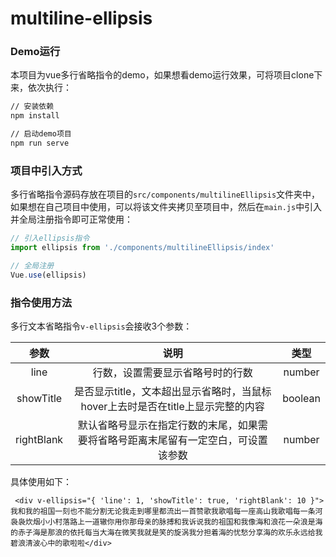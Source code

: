 # multiline-ellipsis

### Demo运行

本项目为vue多行省略指令的demo，如果想看demo运行效果，可将项目clone下来，依次执行：

```bash
// 安装依赖
npm install
```

```bash
// 启动demo项目
npm run serve
```

### 项目中引入方式

多行省略指令源码存放在项目的`src/components/multilineEllipsis`文件夹中，如果想在自己项目中使用，可以将该文件夹拷贝至项目中，然后在`main.js`中引入并全局注册指令即可正常使用：

```js
// 引入ellipsis指令
import ellipsis from './components/multilineEllipsis/index'

// 全局注册
Vue.use(ellipsis)
```

### 指令使用方法

多行文本省略指令`v-ellipsis`会接收3个参数：

| 参数      | 说明            | 类型
|:--------:| :-------------:|:-------------:|
| line     | 行数，设置需要显示省略号时的行数 | number
|showTitle | 是否显示title，文本超出显示省略时，当鼠标hover上去时是否在title上显示完整的内容 | boolean
|rightBlank | 默认省略号显示在指定行数的末尾，如果需要将省略号距离末尾留有一定空白，可设置该参数 | number

具体使用如下：

```vue
 <div v-ellipsis="{ 'line': 1, 'showTitle': true, 'rightBlank': 10 }">我和我的祖国一刻也不能分割无论我走到哪里都流出一首赞歌我歌唱每一座高山我歌唱每一条河袅袅炊烟小小村落路上一道辙你用你那母亲的脉搏和我诉说我的祖国和我像海和浪花一朵浪是海的赤子海是那浪的依托每当大海在微笑我就是笑的旋涡我分担着海的忧愁分享海的欢乐永远给我碧浪清波心中的歌啦啦</div>
```